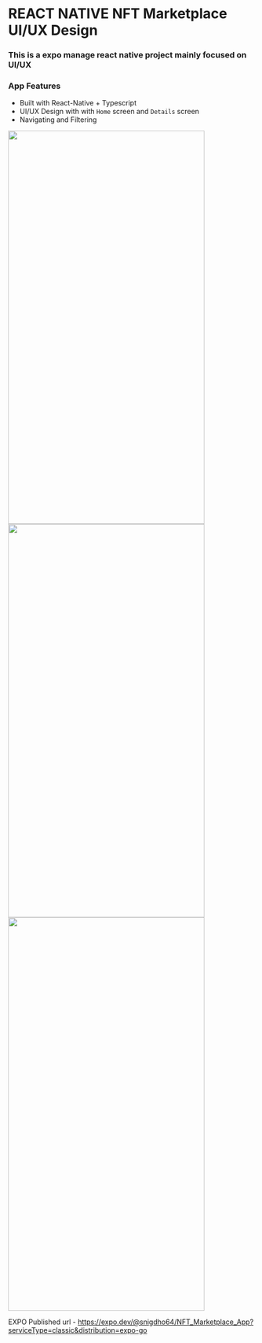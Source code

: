 # REACT NATIVE NFT Marketplace UI/UX Design

### This is a expo manage react native project mainly focused on UI/UX



### App Features
- Built with React-Native + Typescript 
- UI/UX Design with with `Home` screen and `Details` screen
- Navigating and Filtering

<img src="https://user-images.githubusercontent.com/79567044/163700273-d51b46c2-57fa-44ee-ada5-6d9bb6f6e8a5.jpg" width="400" height="800"/><img src="https://user-images.githubusercontent.com/79567044/163700275-e7261a67-7324-4b3c-a368-1675430d5cdc.jpg" width="400" height="800"/><img src="https://user-images.githubusercontent.com/79567044/163700278-5b48d857-8f22-45f2-acd0-956324a5d01b.jpg" width="400" height="800"/>

EXPO Published url - https://expo.dev/@snigdho64/NFT_Marketplace_App?serviceType=classic&distribution=expo-go
